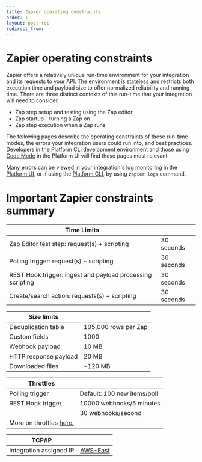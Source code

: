 ```yaml
---
title: Zapier operating constraints
order: 1
layout: post-toc
redirect_from: 
---
```


# Zapier operating constraints

Zapier offers a relatively unique run-time environment for your integration and its requests to your API. The environment is stateless and restricts both execution time and payload size to offer normalized reliability and running time. There are three distinct contexts of this run-time that your integration will need to consider.

- Zap step setup and testing using the Zap editor
- Zap startup - turning a Zap on
- Zap step execution when a Zap runs

The following pages describe the operating constraints of these run-time modes, the errors your integration users could run into, and best practices. Developers in the Platform CLI development environment and those using [Code Mode](https://platform.zapier.com/build/code-mode) in the Platform UI will find these pages most relevant. 

Many errors can be viewed in your integration's log monitoring in the [Platform UI](https://platform.zapier.com/build/test-monitoring), or if using the [Platform CLI](https://github.com/zapier/zapier-platform/blob/main/packages/cli/README.md#handling-throttled-requests), by using `zapier logs` command.

# Important Zapier constraints summary

| Time Limits                                                |            |
| ---------------------------------------------------------- | ---------- |
| Zap Editor test step: request(s) + scripting               | 30 seconds |
| Polling trigger: request(s) + scripting                    | 30 seconds |
| REST Hook trigger: ingest and payload processing scripting | 30 seconds |
| Create/search action: requests(s) + scripting              | 30 seconds |

| Size limits           |                      |
| --------------------- | -------------------- |
| Deduplication table   | 105,000 rows per Zap |
| Custom fields         | 1000                 |
| Webhook payload       | 10 MB                |
| HTTP response payload | 20 MB                 |
| Downloaded files      | ~120 MB              |

| Throttles                                                                                                           |                             |
| ------------------------------------------------------------------------------------------------------------------- | --------------------------- |
| Polling trigger                                                                                                     | Default: 100 new items/poll |
| REST Hook trigger                                                                                                   | 10000 webhooks/5 minutes    |
|                                                                                                                     | 30 webhooks/second          |
| More on throttles [here.](https://help.zapier.com/hc/en-us/articles/8496181445261#h_01H91ED0PQ782E3B34ZRB5DXF7) |                             |

| TCP/IP                  |                                                                                                     |
| ----------------------- | --------------------------------------------------------------------------------------------------- |
| Integration assigned IP | [AWS-East](https://zapier.com/help/troubleshoot/behavior/cant-access-or-use-zapier-with-other-apps) |